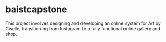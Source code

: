 # baistcapstone
This project involves designing and developing an online system for Art by Giselle,
transitioning from Instagram to a fully functional online gallery and shop.
